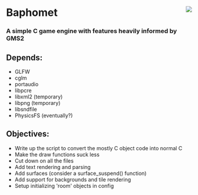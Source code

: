 <!DOCTYPE html>
<html>
	<div>
		<img align="right" src="https://github.com/Endometrial/baphomet/blob/main/assets/images/baphomet.png">
		<h1>Baphomet</h1>
		<h3>A simple C game engine with features heavily informed by GMS2</h3>
	</div>
	<h2>Depends:</h2>
	<ul>
		<li>GLFW</li>
		<li>cglm</li>
		<li>portaudio</li>
		<li>libpcre</li>
		<li>libxml2 (temporary)</li>
		<li>libpng (temporary)</li>
		<li>libsndfile</li>
		<li>PhysicsFS (eventually?)</li>
	</ul>
	<body>
		<h2>Objectives:</h2>
		<ul>
            <li>Write up the script to convert the mostly C object code into normal C</li>
            <li>Make the draw functions suck less</li>
            <li>Cut down on all the files</li>
			<li>Add text rendering and parsing</li>
			<li>Add surfaces (consider a surface_suspend() function)</li>
			<li>Add support for backgrounds and tile rendering</li>
			<li>Setup initializing 'room' objects in config</li>
		</ul>
	</body>
</html>
